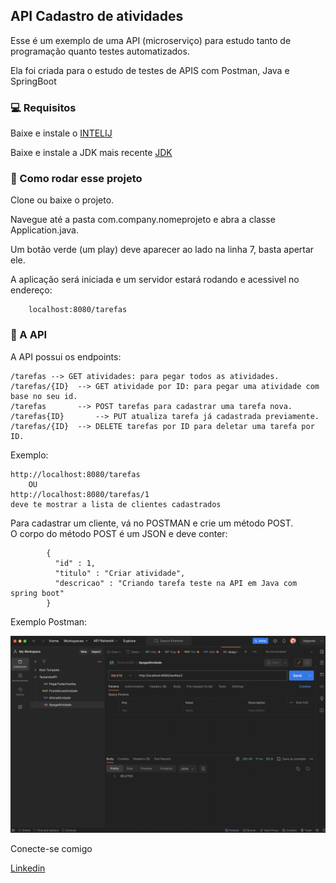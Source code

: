 ## API Cadastro de atividades

Esse é um exemplo de uma API (microserviço) para estudo tanto de programação quanto testes automatizados.

Ela foi criada para o estudo de testes de APIS com Postman, Java e SpringBoot


### 💻  Requisitos

Baixe e instale o [INTELIJ](https://www.jetbrains.com/idea/)

Baixe e instale a JDK mais recente [JDK](https://www.oracle.com/technetwork/java/javase/downloads/jdk8-downloads-2133151.html)

### 🚀 Como rodar esse projeto

Clone ou baixe o projeto.

Navegue até a pasta com.company.nomeprojeto e abra a classe Application.java.

Um botão verde (um play) deve aparecer ao lado na linha 7, basta apertar ele.

A aplicação será iniciada e um servidor estará rodando e acessivel no endereço:

        localhost:8080/tarefas           

### 🔧 A API

A API possui os endpoints:

    /tarefas --> GET atividades: para pegar todos as atividades.
    /tarefas/{ID}  --> GET atividade por ID: para pegar uma atividade com base no seu id.
    /tarefas       --> POST tarefas para cadastrar uma tarefa nova.
    /tarefas{ID}       --> PUT atualiza tarefa já cadastrada previamente.
    /tarefas/{ID}  --> DELETE tarefas por ID para deletar uma tarefa por ID.
    

Exemplo:

    http://localhost:8080/tarefas
        OU
    http://localhost:8080/tarefas/1
    deve te mostrar a lista de clientes cadastrados

Para cadastrar um cliente, vá no POSTMAN e crie um método POST.           
O corpo do método POST é um JSON e deve conter:

            {
              "id" : 1,
              "titulo" : "Criar atividade",
              "descricao" : "Criando tarefa teste na API em Java com spring boot"
            }


Exemplo Postman:

![](img/postman.png)



Conecte-se comigo

[Linkedin](http://linkedin.com/in/caiokenedy/)


